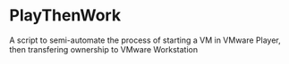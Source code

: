 # PlayThenWork
A script to semi-automate the process of starting a VM in VMware Player, then transfering ownership to  VMware Workstation
